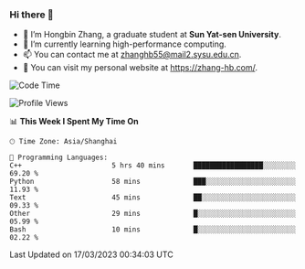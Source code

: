 ### Hi there 👋

- 🔭 I’m Hongbin Zhang, a graduate student at **Sun Yat-sen University**.
- 🌱 I’m currently learning high-performance computing.
- 📫 You can contact me at zhanghb55@mail2.sysu.edu.cn.
- 👀 You can visit my personal website at https://zhang-hb.com/.

<!--START_SECTION:waka-->
![Code Time](http://img.shields.io/badge/Code%20Time-106%20hrs%205%20mins-blue)

![Profile Views](http://img.shields.io/badge/Profile%20Views-8-blue)

📊 **This Week I Spent My Time On** 

```text
🕑︎ Time Zone: Asia/Shanghai

💬 Programming Languages: 
C++                      5 hrs 40 mins       █████████████████░░░░░░░░   69.20 % 
Python                   58 mins             ███░░░░░░░░░░░░░░░░░░░░░░   11.93 % 
Text                     45 mins             ██░░░░░░░░░░░░░░░░░░░░░░░   09.33 % 
Other                    29 mins             █░░░░░░░░░░░░░░░░░░░░░░░░   05.99 % 
Bash                     10 mins             █░░░░░░░░░░░░░░░░░░░░░░░░   02.22 % 
```


 Last Updated on 17/03/2023 00:34:03 UTC
<!--END_SECTION:waka-->
